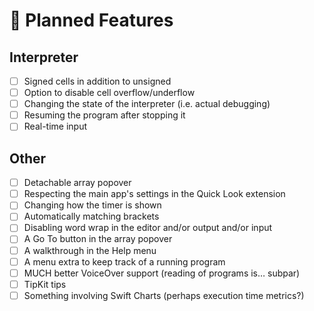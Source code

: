 # 📓 Planned Features

## Interpreter

- [ ] Signed cells in addition to unsigned
- [ ] Option to disable cell overflow/underflow
- [ ] Changing the state of the interpreter (i.e. actual debugging)
- [ ] Resuming the program after stopping it
- [ ] Real-time input

## Other

- [ ] Detachable array popover
- [ ] Respecting the main app's settings in the Quick Look extension
- [ ] Changing how the timer is shown
- [ ] Automatically matching brackets
- [ ] Disabling word wrap in the editor and/or output and/or input
- [ ] A Go To button in the array popover
- [ ] A walkthrough in the Help menu
- [ ] A menu extra to keep track of a running program
- [ ] MUCH better VoiceOver support (reading of programs is… subpar)
- [ ] TipKit tips
- [ ] Something involving Swift Charts (perhaps execution time metrics?)
